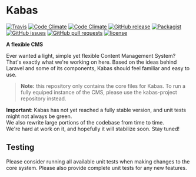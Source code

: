 # Kabas

[![Travis](https://travis-ci.org/whiteCube/kabas-core.svg?branch=master)](https://travis-ci.org/whiteCube/kabas-core)
[![Code Climate](https://img.shields.io/codeclimate/coverage/github/whiteCube/kabas-core.svg)](https://codeclimate.com/github/whiteCube/kabas-core)
[![Code Climate](https://img.shields.io/codeclimate/github/whiteCube/kabas-core.svg)](https://codeclimate.com/github/whiteCube/kabas-core)
[![GitHub release](https://img.shields.io/github/tag/whiteCube/kabas-core.svg)](https://github.com/whiteCube/kabas-core/releases)
[![Packagist](https://img.shields.io/packagist/dt/kabas/core.svg)](https://packagist.org/packages/kabas/core)
[![GitHub issues](https://img.shields.io/github/issues/whiteCube/kabas-core.svg)](https://github.com/whiteCube/kabas-core/issues)
[![GitHub pull requests](https://img.shields.io/github/issues-pr/whiteCube/kabas-core.svg)](https://github.com/whiteCube/kabas-core/pulls)
[![license](https://img.shields.io/github/license/whiteCube/kabas-core.svg)](https://github.com/whiteCube/kabas-core/blob/master/LICENSE)

**A flexible CMS**

Ever wanted a light, simple yet flexible Content Management System? That's exactly what we're working on here. Based on the ideas behind Laravel and some of its components, Kabas should feel familiar and easy to use.

> **Note:** this repository only contains the core files for Kabas. To run a fully equiped instance of the CMS, please use the kabas-project repository instead.

**Important**: Kabas has not yet reached a fully stable version, and unit tests might not always be green.  
We also rewrite large portions of the codebase from time to time.  
We're hard at work on it, and hopefully it will stabilize soon. Stay tuned!


## Testing

Please consider running all available unit tests when making changes to the core system.
Please also provide complete unit tests for any new features.
